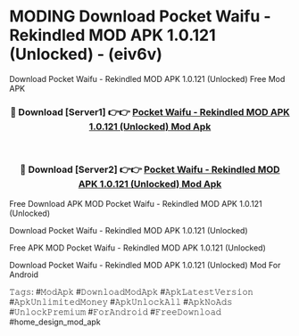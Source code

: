 # MODING Download Pocket Waifu - Rekindled MOD APK 1.0.121 (Unlocked) - (eiv6v)
Download Pocket Waifu - Rekindled MOD APK 1.0.121 (Unlocked) Free Mod APK

<div align="center">
<h3>🔴 Download [Server1] 👉👉 <a href="https://apk-comot.site?title=Pocket_Waifu_-_Rekindled_MOD_APK_1.0.121_(Unlocked)">Pocket Waifu - Rekindled MOD APK 1.0.121 (Unlocked) Mod Apk</a></h3><br>

<h3>🔴 Download [Server2] 👉👉 <a href="https://apk-comot.site?title=Pocket_Waifu_-_Rekindled_MOD_APK_1.0.121_(Unlocked)">Pocket Waifu - Rekindled MOD APK 1.0.121 (Unlocked) Mod Apk</a></h3>
</div>


Free Download APK MOD Pocket Waifu - Rekindled MOD APK 1.0.121 (Unlocked)

Download Pocket Waifu - Rekindled MOD APK 1.0.121 (Unlocked) 

Free APK MOD Pocket Waifu - Rekindled MOD APK 1.0.121 (Unlocked) 

Download Pocket Waifu - Rekindled MOD APK 1.0.121 (Unlocked) Mod For Android

𝚃𝚊𝚐𝚜: #𝙼𝚘𝚍𝙰𝚙𝚔 #𝙳𝚘𝚠𝚗𝚕𝚘𝚊𝚍𝙼𝚘𝚍𝙰𝚙𝚔 #𝙰𝚙𝚔𝙻𝚊𝚝𝚎𝚜𝚝𝚅𝚎𝚛𝚜𝚒𝚘𝚗 #𝙰𝚙𝚔𝚄𝚗𝚕𝚒𝚖𝚒𝚝𝚎𝚍𝙼𝚘𝚗𝚎𝚢 #𝙰𝚙𝚔𝚄𝚗𝚕𝚘𝚌𝚔𝙰𝚕𝚕 #𝙰𝚙𝚔𝙽𝚘𝙰𝚍𝚜 #𝚄𝚗𝚕𝚘𝚌𝚔𝙿𝚛𝚎𝚖𝚒𝚞𝚖 #𝙵𝚘𝚛𝙰𝚗𝚍𝚛𝚘𝚒𝚍 #𝙵𝚛𝚎𝚎𝙳𝚘𝚠𝚗𝚕𝚘𝚊𝚍 #home_design_mod_apk